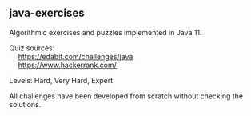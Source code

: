 ## java-exercises
Algorithmic exercises and puzzles implemented in Java 11.

Quiz sources:  
&emsp;	https://edabit.com/challenges/java <br>
&emsp;	https://www.hackerrank.com/

Levels: Hard, Very Hard, Expert

All challenges have been developed from scratch without checking the solutions.
